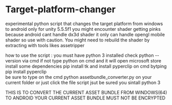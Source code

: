 # Target-platform-changer 
experimental python script that changes the target platform from windows to android only for unity 5.5.5f1 you might encounter shader getting pinks because android cant handle dx3d shader it only can handle opengl mobile shader so use with caution. You might need to rebuild the shader by extracting with tools likes assetripper 


how to use the script :
 you must have python 3 installed check python --version via cmd if not type python on cmd and it will open microsoft store
 install some dependencies pip install tk and install pyperclip on cmd bytping pip install pyperclip  
 be sure to type on the cmd python assetbundle_converter.py on your current folder or just click the file script jsut be sured you sintall python 3

 THIS IS TO CONVERT THE CURRENT ASSET BUNDLE FROM WINDOWS(64) TO ANDROID YOUR CURRENT ASSET BUNDLE MUST NOT BE ENCRYPTED 
